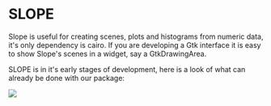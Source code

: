SLOPE
=====

Slope is useful for creating scenes, plots and histograms from numeric
data, it's only dependency is cairo. If you are developing a Gtk interface
it is easy to show Slope's scenes in a widget, say a GtkDrawingArea.

SLOPE is in it's early stages of development, here is a look of what can
already be done with our package:

![](https://github.com/exocode/slope/blob/master/figure.png)
